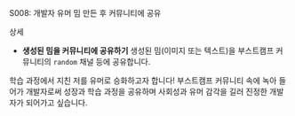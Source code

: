 S008: 개발자 유머 밈 만든 후 커뮤니티에 공유

상세

- **생성된 밈을 커뮤니티에 공유하기**
  생성된 밈(이미지 또는 텍스트)을 부스트캠프 커뮤니티의 `random` 채널 등에 공유합니다.

학습 과정에서 지친 저를 유머로 승화하고자 합니다! 부스트캠프 커뮤니티 속에 녹아 들어가 개발자로써 성장과 학습 과정을 공유하며 사회성과 유머 감각을 길러 진정한 개발자가 되어가고 싶습니다.
